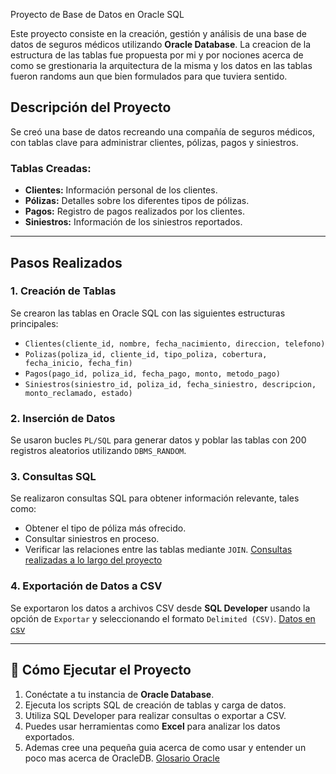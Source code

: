 Proyecto de Base de Datos en Oracle SQL

Este proyecto consiste en la creación, gestión y análisis de una base de datos de seguros médicos utilizando **Oracle Database**. La creacion de la estructura de las tablas fue propuesta por mi y por nociones acerca de como se grestionaria la arquitectura de la misma y los datos en las tablas fueron randoms aun que bien formulados para que tuviera sentido.

## **Descripción del Proyecto**
Se creó una base de datos recreando una compañía de seguros médicos, con tablas clave para administrar clientes, pólizas, pagos y siniestros.

### **Tablas Creadas:**
- **Clientes:** Información personal de los clientes.
- **Pólizas:** Detalles sobre los diferentes tipos de pólizas.
- **Pagos:** Registro de pagos realizados por los clientes.
- **Siniestros:** Información de los siniestros reportados.

---

## **Pasos Realizados**

### 1. **Creación de Tablas**
Se crearon las tablas en Oracle SQL con las siguientes estructuras principales:
- `Clientes(cliente_id, nombre, fecha_nacimiento, direccion, telefono)`
- `Polizas(poliza_id, cliente_id, tipo_poliza, cobertura, fecha_inicio, fecha_fin)`
- `Pagos(pago_id, poliza_id, fecha_pago, monto, metodo_pago)`
- `Siniestros(siniestro_id, poliza_id, fecha_siniestro, descripcion, monto_reclamado, estado)`

### 2. **Inserción de Datos**
Se usaron bucles `PL/SQL` para generar datos y poblar las tablas con 200 registros aleatorios utilizando `DBMS_RANDOM`.

### 3. **Consultas SQL**
Se realizaron consultas SQL para obtener información relevante, tales como:
- Obtener el tipo de póliza más ofrecido.
- Consultar siniestros en proceso.
- Verificar las relaciones entre las tablas mediante `JOIN`.
[Consultas realizadas a lo largo del proyecto](https://github.com/PabloOsorio/OracleDB_Seguros_Medicos/tree/main/Scripts)

### 4. **Exportación de Datos a CSV**
Se exportaron los datos a archivos CSV desde **SQL Developer** usando la opción de `Exportar` y seleccionando el formato `Delimited (CSV)`.
[Datos en csv](https://github.com/PabloOsorio/OracleDB_Seguros_Medicos/tree/main/DATA)

---

## 🚀 **Cómo Ejecutar el Proyecto**
1. Conéctate a tu instancia de **Oracle Database**.
2. Ejecuta los scripts SQL de creación de tablas y carga de datos.
3. Utiliza SQL Developer para realizar consultas o exportar a CSV.
4. Puedes usar herramientas como **Excel** para analizar los datos exportados.
5. Ademas cree una pequeña guia acerca de como usar y entender un poco mas acerca de OracleDB. [Glosario Oracle](https://github.com/PabloOsorio/OracleDB_Seguros_Medicos/blob/main/Glosario_Oracle/Glosario_OracleDB.md)


